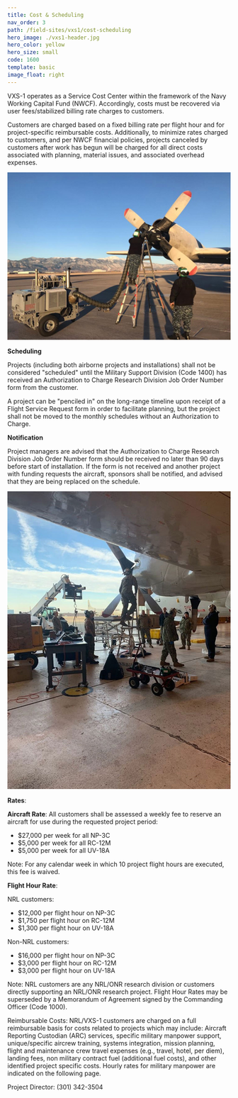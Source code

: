 ```yaml
---
title: Cost & Scheduling
nav_order: 3
path: /field-sites/vxs1/cost-scheduling
hero_image: ./vxs1-header.jpg
hero_color: yellow
hero_size: small
code: 1600
template: basic
image_float: right
---
```

VXS-1 operates as a Service Cost Center within the framework of the Navy Working Capital Fund (NWCF). Accordingly, costs must be recovered via user fees/stabilized billing rate charges to customers.

Customers are charged based on a fixed billing rate per flight hour and for project-specific reimbursable costs. Additionally, to minimize rates charged to customers, and per NWCF financial policies, projects canceled by customers after work has begun will be charged for all direct costs associated with planning, material issues, and associated overhead expenses.

![Pre-heating an engine.](VXS-1_Preheat.jpg)

**Scheduling**

Projects (including both airborne projects and installations) shall not be considered "scheduled" until the Military Support Division (Code 1400) has received an Authorization to Charge Research Division Job Order Number form from the customer.

A project can be "penciled in" on the long-range timeline upon receipt of a Flight Service Request form in order to facilitate planning, but the project shall not be moved to the monthly schedules without an Authorization to Charge.

**Notification**

Project managers are advised that the Authorization to Charge Research Division Job Order Number form should be received no later than 90 days before start of installation. If the form is not received and another project with funding requests the aircraft, sponsors shall be notified, and advised that they are being replaced on the schedule.

![VXS-1 Shop.](VXS-1_Shop.jpg)

**Rates**:

**Aircraft Rate**: All customers shall be assessed a weekly fee to 
reserve an aircraft for use during the requested project period:

- $27,000 per week for all NP-3C
- $5,000 per week for all RC-12M
- $5,000 per week for all UV-18A

Note: For any calendar week in which 10 project flight hours 
are executed, this fee is waived.

**Flight Hour Rate**:

NRL customers:
- $12,000 per flight hour on NP-3C
- $1,750 per flight hour on RC-12M
- $1,300 per flight hour on UV-18A

Non-NRL customers:
- $16,000 per flight hour on NP-3C
- $3,000 per flight hour on RC-12M
- $3,000 per flight hour on UV-18A

Note: NRL customers are any NRL/ONR research division or customers directly supporting an NRL/ONR research project. Flight Hour Rates may be superseded by a Memorandum of Agreement signed by the Commanding Officer (Code 1000).

Reimbursable Costs: NRL/VXS-1 customers are charged on a full reimbursable basis for costs related to projects which may include: Aircraft Reporting Custodian (ARC) services, specific military manpower support, unique/specific aircrew training, systems integration, mission planning, flight and maintenance crew travel expenses (e.g., travel, hotel, per diem), landing fees, non military contract fuel (additional fuel costs), and other identified project specific costs. Hourly rates for military manpower are indicated on the following page.

Project Director: (301) 342-3504

